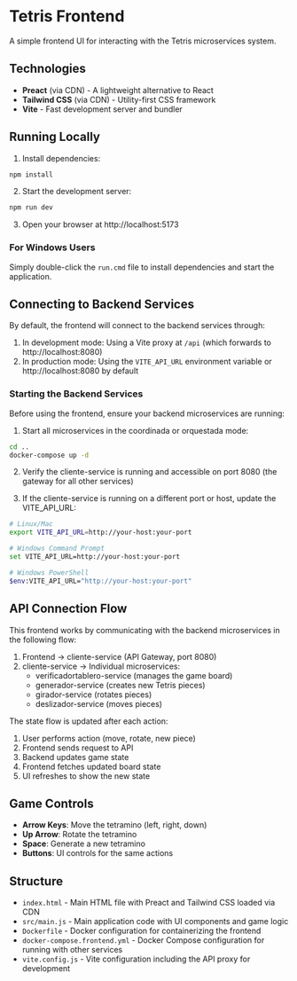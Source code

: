 # Tetris Frontend

A simple frontend UI for interacting with the Tetris microservices system.

## Technologies

- **Preact** (via CDN) - A lightweight alternative to React
- **Tailwind CSS** (via CDN) - Utility-first CSS framework
- **Vite** - Fast development server and bundler

## Running Locally

1. Install dependencies:

```bash
npm install
```

2. Start the development server:

```bash
npm run dev
```

3. Open your browser at http://localhost:5173

### For Windows Users

Simply double-click the `run.cmd` file to install dependencies and start the application.

## Connecting to Backend Services

By default, the frontend will connect to the backend services through:

1. In development mode: Using a Vite proxy at `/api` (which forwards to http://localhost:8080)
2. In production mode: Using the `VITE_API_URL` environment variable or http://localhost:8080 by default

### Starting the Backend Services

Before using the frontend, ensure your backend microservices are running:

1. Start all microservices in the coordinada or orquestada mode:

```bash
cd ..
docker-compose up -d
```

2. Verify the cliente-service is running and accessible on port 8080 (the gateway for all other services)

3. If the cliente-service is running on a different port or host, update the VITE_API_URL:

```bash
# Linux/Mac
export VITE_API_URL=http://your-host:your-port

# Windows Command Prompt
set VITE_API_URL=http://your-host:your-port

# Windows PowerShell
$env:VITE_API_URL="http://your-host:your-port"
```

## API Connection Flow

This frontend works by communicating with the backend microservices in the following flow:

1. Frontend → cliente-service (API Gateway, port 8080)
2. cliente-service → Individual microservices:
   - verificadortablero-service (manages the game board)
   - generador-service (creates new Tetris pieces)
   - girador-service (rotates pieces)
   - deslizador-service (moves pieces)

The state flow is updated after each action:

1. User performs action (move, rotate, new piece)
2. Frontend sends request to API
3. Backend updates game state
4. Frontend fetches updated board state
5. UI refreshes to show the new state

## Game Controls

- **Arrow Keys**: Move the tetramino (left, right, down)
- **Up Arrow**: Rotate the tetramino
- **Space**: Generate a new tetramino
- **Buttons**: UI controls for the same actions

## Structure

- `index.html` - Main HTML file with Preact and Tailwind CSS loaded via CDN
- `src/main.js` - Main application code with UI components and game logic
- `Dockerfile` - Docker configuration for containerizing the frontend
- `docker-compose.frontend.yml` - Docker Compose configuration for running with other services
- `vite.config.js` - Vite configuration including the API proxy for development

